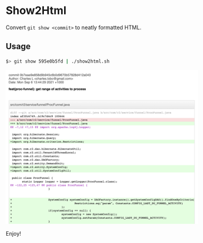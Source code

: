 # Show2Html

Convert `git show <commit>` to neatly formatted HTML.

## Usage

```sh
$> git show 595e0b5fd | ./show2html.sh
```

![sample-screenshot](./sample-screenshot.png)

Enjoy!